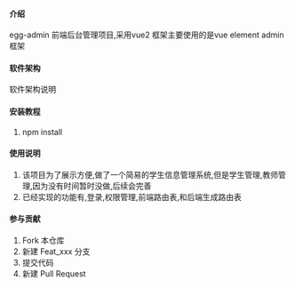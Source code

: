 

#### 介绍
egg-admin 前端后台管理项目,采用vue2 框架主要使用的是vue element admin框架

#### 软件架构
软件架构说明


#### 安装教程

1.  npm install

#### 使用说明

1.  该项目为了展示方便,做了一个简易的学生信息管理系统,但是学生管理,教师管理,因为没有时间暂时没做,后续会完善
2.  已经实现的功能有,登录,权限管理,前端路由表,和后端生成路由表

#### 参与贡献

1.  Fork 本仓库
2.  新建 Feat_xxx 分支
3.  提交代码
4.  新建 Pull Request




